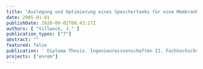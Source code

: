```yaml
---
title: "Auslegung und Optimierung eines Speichertanks für eine Membranbelebungsanlage"
date: 2005-01-01
publishDate: 2020-06-02T08:43:17Z
authors: [ "Villwock, J." ]
publication_types: ["7"]
abstract: ""
featured: false
publication: ' Diploma Thesis. Ingenieurwissenschaften II. Fachhochschule für Technik und Wirtschaft Berlin'
projects: ["enrem"]
---
```


